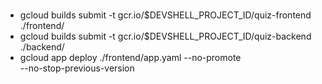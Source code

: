 # 
* gcloud builds submit -t gcr.io/$DEVSHELL_PROJECT_ID/quiz-frontend ./frontend/
* gcloud builds submit -t gcr.io/$DEVSHELL_PROJECT_ID/quiz-backend ./backend/
* gcloud app deploy ./frontend/app.yaml --no-promote \
--no-stop-previous-version